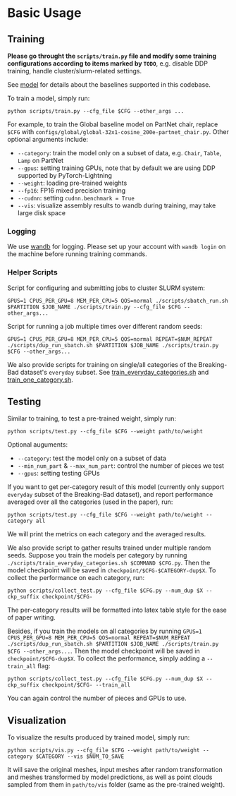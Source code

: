 # Basic Usage

## Training

**Please go throught the `scripts/train.py` file and modify some training configurations according to items marked by `TODO`**, e.g. disable DDP training, handle cluster/slurm-related settings.

See [model](./model.md) for details about the baselines supported in this codebase.

To train a model, simply run:

```
python scripts/train.py --cfg_file $CFG --other_args ...
```

For example, to train the Global baseline model on PartNet chair, replace `$CFG` with `configs/global/global-32x1-cosine_200e-partnet_chair.py`.
Other optional arguments include:

- `--category`: train the model only on a subset of data, e.g. `Chair`, `Table`, `Lamp` on PartNet
- `--gpus`: setting training GPUs, note that by default we are using DDP supported by PyTorch-Lightning
- `--weight`: loading pre-trained weights
- `--fp16`: FP16 mixed precision training
- `--cudnn`: setting `cudnn.benchmark = True`
- `--vis`: visualize assembly results to wandb during training, may take large disk space

### Logging

We use [wandb](https://wandb.ai/site) for logging.
Please set up your account with `wandb login` on the machine before running training commands.

### Helper Scripts

Script for configuring and submitting jobs to cluster SLURM system:

```
GPUS=1 CPUS_PER_GPU=8 MEM_PER_CPU=5 QOS=normal ./scripts/sbatch_run.sh $PARTITION $JOB_NAME ./scripts/train.py --cfg_file $CFG --other_args...
```

Script for running a job multiple times over different random seeds:

```
GPUS=1 CPUS_PER_GPU=8 MEM_PER_CPU=5 QOS=normal REPEAT=$NUM_REPEAT ./scripts/dup_run_sbatch.sh $PARTITION $JOB_NAME ./scripts/train.py $CFG --other_args...
```

We also provide scripts for training on single/all categories of the Breaking-Bad dataset's `everyday` subset.
See [train_everyday_categories.sh](../scripts/train_everyday_categories.sh) and [train_one_category.sh](../scripts/train_one_category.sh).

## Testing

Similar to training, to test a pre-trained weight, simply run:

```
python scripts/test.py --cfg_file $CFG --weight path/to/weight
```

Optional auguments:

- `--category`: test the model only on a subset of data
- `--min_num_part` & `--max_num_part`: control the number of pieces we test
- `--gpus`: setting testing GPUs

If you want to get per-category result of this model (currently only support `everyday` subset of the Breaking-Bad dataset), and report performance averaged over all the categories (used in the paper), run:

```
python scripts/test.py --cfg_file $CFG --weight path/to/weight --category all
```

We will print the metrics on each category and the averaged results.

We also provide script to gather results trained under multiple random seeds. Suppose you train the models per category by running `./scripts/train_everyday_categories.sh $COMMAND $CFG.py`. Then the model checkpoint will be saved in `checkpoint/$CFG-$CATEGORY-dup$X`. To collect the performance on each category, run:

```
python scripts/collect_test.py --cfg_file $CFG.py --num_dup $X --ckp_suffix checkpoint/$CFG-
```

The per-category results will be formatted into latex table style for the ease of paper writing.

Besides, if you train the models on all categories by running `GPUS=1 CPUS_PER_GPU=8 MEM_PER_CPU=5 QOS=normal REPEAT=$NUM_REPEAT ./scripts/dup_run_sbatch.sh $PARTITION $JOB_NAME ./scripts/train.py $CFG --other_args...`. Then the model checkpoint will be saved in `checkpoint/$CFG-dup$X`. To collect the performance, simply adding a `--train_all` flag:

```
python scripts/collect_test.py --cfg_file $CFG.py --num_dup $X --ckp_suffix checkpoint/$CFG- --train_all
```

You can again control the number of pieces and GPUs to use.

## Visualization

To visualize the results produced by trained model, simply run:

```
python scripts/vis.py --cfg_file $CFG --weight path/to/weight --category $CATEGORY --vis $NUM_TO_SAVE
```

It will save the original meshes, input meshes after random transformation and meshes transformed by model predictions, as well as point clouds sampled from them in `path/to/vis` folder (same as the pre-trained weight).
